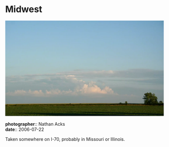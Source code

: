 # Midwest

![A midwestern farm field at dusk. Distant thunderheads are dramatically lit by the setting sun](assets/2006-07-22-midwest.webp)

**photographer**:: Nathan Acks  
**date**:: 2006-07-22

Taken somewhere on I-70, probably in Missouri or Illinois.
